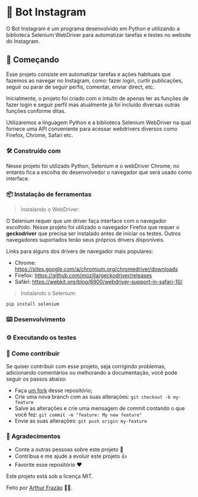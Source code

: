 # 🤖 Bot Instagram

O Bot Instagram é um programa desenvolvido em Python e utilizando a biblioteca Selenium WebDriver para automatizar tarefas e testes no website do Instagram.

## 🚀 Começando

Esse projeto consiste em automatizar tarefas e ações habituais que fazemos ao navegar no Instagram, como: fazer login, curtir publicações, seguir ou parar de seguir perfis, comentar, enviar direct, etc.

Inicialmente, o projeto foi criado com o intuito de apenas ter as funções de fazer login e seguir perfil mas atualmente já foi incluído diversas outras funções conforme ditas.

Utilizaremos a linguagem Python e a biblioteca Selenium WebDriver na qual fornece uma API conveniente para acessar webdrivers diversos como Firefox, Chrome, Safari etc.

### 🛠️ Construído com

Nesse projeto foi utilizado Python, Selenium e o webDriver Chrome, no entanto fica a escolha do desenvolvedor o navegador que será usado como interface.

### 📦 Instalação de ferramentas

> Instalando o WebDriver:

O Selenium requer que um driver faça interface com o navegador escolhido. Nesse projeto foi utilizado o navegador Firefox que requer o **geckodriver** que precisa ser instalado antes de iniciar os testes. Outros navegadores suportados terão seus próprios drivers disponíveis. 

Links para alguns dos drivers de navegador mais populares:

- Chrome:	https://sites.google.com/a/chromium.org/chromedriver/downloads 
- Firefox:	https://github.com/mozilla/geckodriver/releases
- Safári:	https://webkit.org/blog/6900/webdriver-support-in-safari-10/

> Instalando o Selenium:

```
pip install selenium
```

### ⌨️ Desenvolvimento

### ⚙️ Executando os testes

### 🤔 Como contribuir
Se quiser contribuir com esse projeto, seja corrigindo problemas, adicionando comentários ou melhorando a documentação, você pode seguir os passos abaixo:
* Faça [um fork](https://help.github.com/pt/github/getting-started-with-github/fork-a-repo) desse repositório;
* Crie uma nova branch com as suas alterações: `git checkout -b my-feature`
* Salve as alterações e crie uma mensagem de commit contando o que você fez: `git commit -m "feature: My new feature"`
* Envie as suas alterações: `git push origin my-feature`

### 🌟 Agradecimentos

* Conte a outras pessoas sobre este projeto 📢
* Contribua e me ajude a evoluir este projeto 👍
* Favorite esse repositório ❤️

Este projeto está sob a licença MIT.

Feito por [Arthur Frazão](https://www.linkedin.com/in/arthurfrazao/) 👋🏻.
